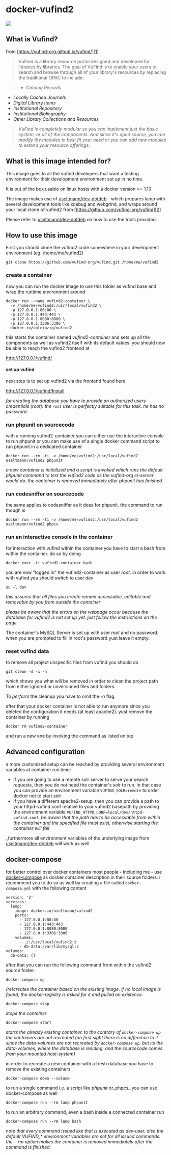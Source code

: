 # docker-vufind2

[![](https://images.microbadger.com/badges/image/ubleipzig/vufind2.svg)](https://microbadger.com/images/ubleipzig/vufind2 "Get your own image badge on microbadger.com")

## What is Vufind?

from [https://vufind-org.github.io/vufind/][1]

> VuFind is a library resource portal designed and developed for libraries by libraries.
The goal of VuFind is to enable your users to search and browse through all of your library's resources by replacing the traditional OPAC to include:

> * _Catalog Records_
* _Locally Cached Journals_
* _Digital Library Items_
* _Institutional Repository_
* _Institutional Bibliography_
* _Other Library Collections and Resources_

> _VuFind is completely modular so you can implement just the basic system, or all of the components. And since it's open source,
you can modify the modules to best fit your need or you can add new modules to extend your resource offerings._


## What is this image intended for?

This image goes to all the vufind developers that want a testing environment for their development environment set up in no time.

It is out of the box usable on linux hosts with a docker version >= 1.10

The image makes use of [useltmann/dev-dotdeb][3] - which prepares lamp with several development tools like xdebug and webgrind,
and wraps around your local clone of vufind2 from [https://github.com/vufind-org/vufind][2]

Please refer to [useltmann/dev-dotdeb][3] on how to use the tools provided.

## How to use this image

First you should clone the vufind2 code somewhere in your development environment (eg. /home/me/vufind2)

    git clone https://github.com/vufind-org/vufind.git /home/me/vufind2

### create a container

now you can run the docker image to use this folder as vufind base and wrap the runtime environment around

    docker run --name vufind2-container \
      -v /home/me/vufind2:/usr/local/vufind2 \
      -p 127.0.0.1:80:80 \
      -p 127.0.0.1:443:443 \
      -p 127.0.0.1:8080:8080 \
      -p 127.0.0.1:3306:3306 \
      docker.io/ubleipzig/vufind2

this starts the container named _vufind2-container_ and sets up all the components as well as vufind2 itself with its default values.
you should now be able to reach the vufind2 frontend at

http://127.0.0.1/vufind/

#### set up vufind

next step is to set up vufind2 via the frontend found here

http://127.0.0.1/vufind/Install

_for creating the database you have to provide an authorized users credentials (root). the `root` user is perfectly suitable for this task. he has no password._
### run phpunit on sourcecode

with a running vufind2-container you can either use the interactive console to run phpunit or you can make use of a single docker command script to run phpunit in a dedicated container

    docker run --rm -ti -v /home/me/vufind2:/usr/local/vufind2 useltmann/vufind2 phpunit

_a new container is initialized and a script is invoked which runs the default phpunit command to test the vufind2 code as the vufind-org ci-server would do.
the container is removed immediately after phpunit has finished._

### run codesniffer on sourcecode

the same applies to codesniffer as it does for phpunit. the command to run though is

    docker run --rm -ti -v /home/me/vufind2:/usr/local/vufind2 useltmann/vufind2 phpcs

### run an interactive console in the container

for interaction with vufind within the container you have to start a bash from within the container. do so by doing

    docker exec -ti vufind2-container bash

you are now "logged in" the vufind2-container as user *root*. in order to work with vufind you should switch to user *dev*

    su -l dev

_this assures that all files you create remain accessable, editable and removable by you from outside the container_


_please be aware that the errors on the webpage occur because the database for vufind2 is not set up yet. just follow the instructions on the page._

The container's MySQL Server is set up with user *root* and no password. when you are prompted to fill in root's password yust leave it empty.

### reset vufind data

to remove all project unspecific files from vufind you should do

    git clean -d -x -n

which *shows* you what will be removed in order to clean the project path from either ignored or unversioned files and folders.

To *perform* the cleanup you have to omit the *-n* flag.

after that your docker container is not able to run anymore since you deleted the configuration it needs (at least apache2). yust remove the container by running

    docker rm vufind2-container

and run a new one by invoking the command as listed on top

## Advanced configuration

a more customized setup can be reached by providing several environment variables at container run time:

* if you are going to use a remote solr server to serve your search requests,
then you do not need the container's solr to run. in that case you can provide an environment variable `VUFIND_SOLR=remote` to order docker not to start solr
* if you have a different apache2-setup, then you can provide a path to your httpd-vufind.conf relative to your vufind2 basepath by providing the environment
variable `VUFIND_HTTPD_CONF=local/dev/httpd-vufind.conf`. _be aware that the path has to be accessable from within the container and the specified file must exist,
otherwise starting the container will fail_

_furthermore all environment variables of the underlying image from [useltmann/dev-dotdeb][3] will work as well

## docker-compose

for better control over docker containers most people - including me - use [docker-compose][3] as docker container description in their source folders. i recommend you to do so as well by creating a file called `docker-compose.yml` with the following content

```
version: '2'
services:
  lamp:
    image: docker.io/useltmann/vufind2
    ports:
      - 127.0.0.1:80:80
      - 127.0.0.1:443:443
      - 127.0.0.1:8080:8080
      - 127.0.0.1:3306:3306
    volumes:
      - ./:/usr/local/vufind2:z
      - db-data:/var/lib/mysql:z
volumes:
  db-data: {}
```

after that you can run the following command from within the vufind2 source folder.

    docker-compose up

_(re)creates the container based on the existing image. if no local image is found, the docker-registry is asked for it and pulled on existence._

    docker-compose stop

_stops the container_

    docker-compose start

_starts the already existing container. to the contrary of `docker-compose up` the containers are not recreated (on first sight there is no difference to it since
the data-volumes are not recreated by `docker-compose up`. but its the data-volumes, where the database is residing. and the sourcecode comes from your mounted host-system)_

in order to recreate a new container with a fresh database you have to remove the existing containers

    docker-compose down --volume

to run a single command i.e. a script like _phpunit_ or_phpcs_ you can use docker-compose as well

    docker-compose run --rm lamp phpunit

to run an arbitrary command, even a bash inside a connected container run

    docker-compose run --rm lamp bash

_note that every command issued like that is executed as *dev*-user. also the default VUFIND\_\* environment variables are set for all issued commands. the *--rm* option
makes the container is removed immediately after the command is finished._

  [1]: https://vufind-org.github.io/vufind/
  [2]: https://github.com/vufind-org/vufind/
  [3]: https://hub.docker.com/r/useltmann/dev-dotdeb/
